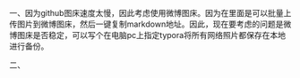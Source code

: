 一、因为github图床速度太慢，因此考虑使用微博图床。因为在里面是可以批量上传图片到微博图床，然后一键复制markdown地址。因此，现在要考虑的问题是微博图床是否稳定，可以写个在电脑pc上指定typora将所有网络照片都保存在本地进行备份。

二、